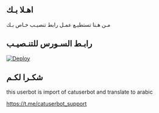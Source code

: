 ## اهـلا بـك
مـن هـنا تستطيـع عمـل رابط تنصيـب خـاص بـك

## رابـط السـورس للتنـصيـب

[![Deploy](https://www.herokucdn.com/deploy/button.svg)](https://heroku.com/deploy?template=https://github.com/aammhh12/jmthon)

## شكـرا لكـم 


this userbot is import of catuserbot and translate to arabic

https://t.me/catuserbot_support
